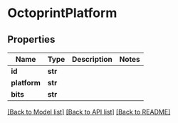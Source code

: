 # OctoprintPlatform


## Properties
Name | Type | Description | Notes
------------ | ------------- | ------------- | -------------
**id** | **str** |  | 
**platform** | **str** |  | 
**bits** | **str** |  | 

[[Back to Model list]](../README.md#documentation-for-models) [[Back to API list]](../README.md#documentation-for-api-endpoints) [[Back to README]](../README.md)


